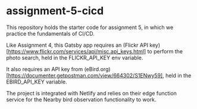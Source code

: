# assignment-5-cicd
This repository holds the starter code for assignment 5, in which we practice the fundamentals of CI/CD.

Like Assignment 4, this Gatsby app requires an (Flickr API key)[https://www.flickr.com/services/api/misc.api_keys.html] to perform the photo search, held in the FLICKR_API_KEY env variable.

It also requires an API key from (eBird.org)[https://documenter.getpostman.com/view/664302/S1ENwy59], held in the EBIRD_API_KEY variable.

The project is integrated with Netlify and relies on their edge function service for the Nearby bird observation functionality to work.